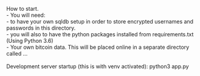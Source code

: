 How to start. <br>
    - You will need: <br>
        - to have your own sqldb setup in order to store encrypted usernames and passwords in this directory. <br>
        - you will also to have the python packages installed from requirements.txt (Using Python 3.6)<br>
        - Your own bitcoin data. This will be placed online in a separate directory called ... <br>
<br>
Development server startup (this is with venv activated):    python3 app.py
